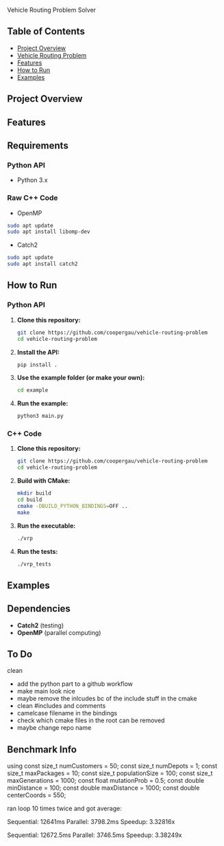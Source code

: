 Vehicle Routing Problem Solver

## Table of Contents
- [Project Overview](#project-overview)
- [Vehicle Routing Problem](#vehicle-routing-problem)
- [Features](#features)
- [How to Run](#how-to-run)
- [Examples](#examples)

## Project Overview


## Features


## Requirements

### Python API 
- Python 3.x  

### Raw C++ Code
- OpenMP
```bash
sudo apt update
sudo apt install libomp-dev
```

- Catch2
```bash
sudo apt update
sudo apt install catch2
```

## How to Run

### Python API

1. **Clone this repository:**
    ```bash
    git clone https://github.com/coopergau/vehicle-routing-problem
    cd vehicle-routing-problem
    ```

2. **Install the API:**
    ```bash
    pip install .
    ```

3. **Use the example folder (or make your own):**
    ```bash
    cd example
    ```

4. **Run the example:**
    ```bash
    python3 main.py
    ```

### C++ Code

1. **Clone this repository:**
    ```bash
    git clone https://github.com/coopergau/vehicle-routing-problem
    cd vehicle-routing-problem
    ```

2. **Build with CMake:**
    ```bash
    mkdir build
    cd build
    cmake -DBUILD_PYTHON_BINDINGS=OFF ..
    make
    ```

3. **Run the executable:**
    ```bash
    ./vrp
    ```

4. **Run the tests:**
    ```bash
    ./vrp_tests
    ```

## Examples


## Dependencies
- **Catch2** (testing)
- **OpenMP** (parallel computing)


## To Do
clean
 - add the python part to a github workflow
 - make main look nice
 - maybe remove the inlcudes bc of the include stuff in the cmake
 - clean #includes and comments
 - camelcase filename in the bindings
 - check which cmake files in the root can be removed
 - maybe change repo name
 
 ## Benchmark Info
 using 
const size_t numCustomers = 50;
const size_t numDepots = 1;
const size_t maxPackages = 10;
const size_t populationSize = 100;
const size_t maxGenerations = 1000;
const float mutationProb = 0.5;
const double minDistance = 100;
const double maxDistance = 1000;
const double centerCoords = 550;

ran loop 10 times twice and got average:

Sequential: 12641ms
Parallel: 3798.2ms
Speedup: 3.32816x

Sequential: 12672.5ms
Parallel: 3746.5ms
Speedup: 3.38249x